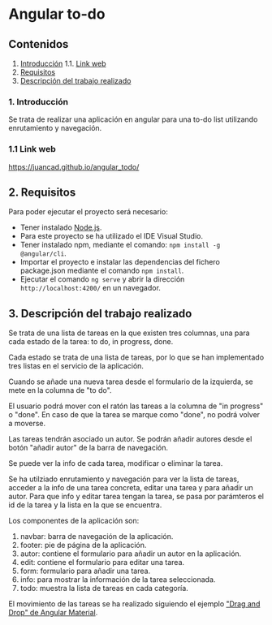 # Angular to-do

## Contenidos 
1. [Introducción](#intro)
  1.1. [Link web](#link-web)
2. [Requisitos](#requisitos)
3. [Descripción del trabajo realizado](#descripcion)

### 1. Introducción <a name="intro"/>
Se trata de realizar una aplicación en angular para una to-do list utilizando enrutamiento y navegación.

### 1.1 Link web <a name="link-web"/>
https://juancad.github.io/angular_todo/

## 2. Requisitos<a name="requisitos"/>
Para poder ejecutar el proyecto será necesario:
- Tener instalado [Node.js](https://nodejs.org/es/download/).
- Para este proyecto se ha utilizado el IDE Visual Studio.
- Tener instalado npm, mediante el comando: `npm install -g @angular/cli`.
- Importar el proyecto e instalar las dependencias del fichero package.json mediante el comando `npm install`.
- Ejecutar el comando `ng serve` y abrir la dirección `http://localhost:4200/` en un navegador.

## 3. Descripción del trabajo realizado<a name="descripcion"/>
Se trata de una lista de tareas en la que existen tres columnas, una para cada estado de la tarea: to do, in progress, done. 

Cada estado se trata de una lista de tareas, por lo que se han implementado tres listas en el servicio de la aplicación.

Cuando se añade una nueva tarea desde el formulario de la izquierda, se mete en la columna de "to do".

El usuario podrá mover con el ratón las tareas a la columna de "in progress" o "done". En caso de que la tarea se marque como "done", no podrá volver a moverse.

Las tareas tendrán asociado un autor. Se podrán añadir autores desde el botón "añadir autor" de la barra de navegación.

Se puede ver la info de cada tarea, modificar o eliminar la tarea.

Se ha utilziado enrutamiento y navegación para ver la lista de tareas, acceder a la info de una tarea concreta, editar una tarea y para añadir un autor. Para que info y editar tarea tengan la tarea, se pasa por parámteros el id de la tarea y la lista en la que se encuentra.

Los componentes de la aplicación son:
1. navbar: barra de navegación de la aplicación.
2. footer: pie de página de la aplicación.
3. autor: contiene el formulario para añadir un autor en la aplicación.
4. edit: contiene el formulario para editar una tarea.
5. form: formulario para añadir una tarea.
6. info: para mostrar la información de la tarea seleccionada.
7. todo: muestra la lista de tareas en cada categoría.

El movimiento de las tareas se ha realizado siguiendo el ejemplo ["Drag and Drop" de Angular Material](https://material.angular.io/cdk/drag-drop/examples).
